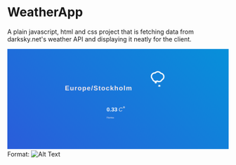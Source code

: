 # WeatherApp
A plain javascript, html and css project that is fetching data from darksky.net's weather API and displaying it neatly for the client.

![Image of the Application](WeatherApp.png)
Format: ![Alt Text](url)

